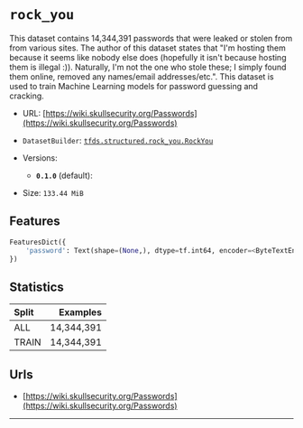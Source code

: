 <div itemscope itemtype="http://schema.org/Dataset">
  <div itemscope itemprop="includedInDataCatalog" itemtype="http://schema.org/DataCatalog">
    <meta itemprop="name" content="TensorFlow Datasets" />
  </div>
  <meta itemprop="name" content="rock_you" />
  <meta itemprop="description" content="This dataset contains 14,344,391 passwords that were leaked or stolen from from various sites. The author of this dataset states that &quot;I'm hosting them because it seems like nobody else does (hopefully it isn't because hosting them is illegal :)). Naturally, I'm not the one who stole these; I simply found them online, removed any names/email addresses/etc.&quot;. This dataset is used to train Machine Learning models for password guessing and cracking.&#10;" />
  <meta itemprop="url" content="https://www.tensorflow.org/datasets/catalog/rock_you" />
  <meta itemprop="sameAs" content="https://wiki.skullsecurity.org/Passwords" />
</div>

# `rock_you`

This dataset contains 14,344,391 passwords that were leaked or stolen from from
various sites. The author of this dataset states that "I'm hosting them because
it seems like nobody else does (hopefully it isn't because hosting them is
illegal :)). Naturally, I'm not the one who stole these; I simply found them
online, removed any names/email addresses/etc.". This dataset is used to train
Machine Learning models for password guessing and cracking.

*   URL:
    [https://wiki.skullsecurity.org/Passwords](https://wiki.skullsecurity.org/Passwords)
*   `DatasetBuilder`:
    [`tfds.structured.rock_you.RockYou`](https://github.com/tensorflow/datasets/tree/master/tensorflow_datasets/structured/rock_you.py)
*   Versions:

    *   **`0.1.0`** (default):

*   Size: `133.44 MiB`

## Features
```python
FeaturesDict({
    'password': Text(shape=(None,), dtype=tf.int64, encoder=<ByteTextEncoder vocab_size=257>),
})
```

## Statistics

Split | Examples
:---- | ---------:
ALL   | 14,344,391
TRAIN | 14,344,391

## Urls

*   [https://wiki.skullsecurity.org/Passwords](https://wiki.skullsecurity.org/Passwords)

--------------------------------------------------------------------------------

